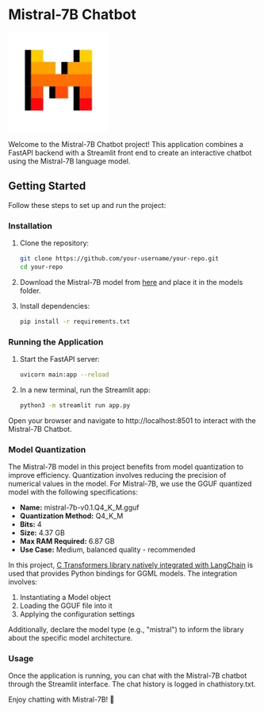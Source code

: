 # Mistral-7B Chatbot

![Mistral Chatbot](images/mistral.png)

Welcome to the Mistral-7B Chatbot project! This application combines a FastAPI backend with a Streamlit front end to create an interactive chatbot using the Mistral-7B language model.

## Getting Started

Follow these steps to set up and run the project:

### Installation

1. Clone the repository:

   ```bash
   git clone https://github.com/your-username/your-repo.git
   cd your-repo

2. Download the Mistral-7B model from [here](https://huggingface.co/TheBloke/Mistral-7B-v0.1-GGUF) and place it in the models folder.

3. Install dependencies:

   ```bash
   pip install -r requirements.txt
   
### Running the Application

1. Start the FastAPI server:

   ```bash
   uvicorn main:app --reload
2. In a new terminal, run the Streamlit app:

   ```bash
   python3 -m streamlit run app.py

Open your browser and navigate to http://localhost:8501 to interact with the Mistral-7B Chatbot.

### Model Quantization

The Mistral-7B model in this project benefits from model quantization to improve efficiency. Quantization involves reducing the precision of numerical values in the model. For Mistral-7B, we use the GGUF quantized model with the following specifications:

- **Name:** mistral-7b-v0.1.Q4_K_M.gguf
- **Quantization Method:** Q4_K_M
- **Bits:** 4
- **Size:** 4.37 GB
- **Max RAM Required:** 6.87 GB
- **Use Case:** Medium, balanced quality - recommended

In this project, [C Transformers library natively integrated with LangChain](library-link) is used that provides Python bindings for GGML models. The integration involves:

1. Instantiating a Model object
2. Loading the GGUF file into it
3. Applying the configuration settings

Additionally, declare the model type (e.g., "mistral") to inform the library about the specific model architecture.


### Usage
Once the application is running, you can chat with the Mistral-7B chatbot through the Streamlit interface. The chat history is logged in chathistory.txt.

Enjoy chatting with Mistral-7B! 🤖